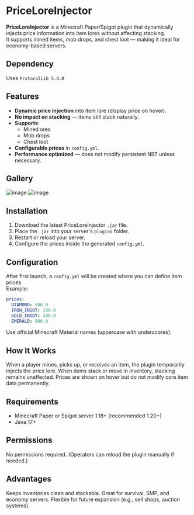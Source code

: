 # PriceLoreInjector

**PriceLoreInjector** is a Minecraft Paper/Spigot plugin that dynamically injects price information into item lores without affecting stacking.  
It supports mined items, mob drops, and chest loot — making it ideal for economy-based servers.

## Dependency
Uses `ProtocolLib 5.4.0`

## Features
- **Dynamic price injection** into item lore (display price on hover).
- **No impact on stacking** — items still stack naturally.
- **Supports**:
  - Mined ores
  - Mob drops
  - Chest loot
- **Configurable prices** in `config.yml`.
- **Performance optimized** — does not modify persistent NBT unless necessary.

## Gallery
![image](https://github.com/user-attachments/assets/d6ef5de6-98da-4dbf-972b-4d6f7057a41f)
![image](https://github.com/user-attachments/assets/9a69117c-cb2a-4fb5-9e66-a1f974ca6e12)


## Installation
1. Download the latest PriceLoreInjector `.jar` file.
2. Place the `.jar` into your server's `plugins` folder.
3. Restart or reload your server.
4. Configure the prices inside the generated `config.yml`.

## Configuration
After first launch, a `config.yml` will be created where you can define item prices.  
Example:

```yaml
prices:
  DIAMOND: 500.0
  IRON_INGOT: 100.0
  GOLD_INGOT: 200.0
  EMERALD: 800.0
```
Use official Minecraft Material names (uppercase with underscores).

## How It Works
When a player mines, picks up, or receives an item, the plugin temporarily injects the price lore.
When items stack or move in inventory, stacking remains unaffected.
Prices are shown on hover but do not modify core item data permanently.

## Requirements
  - Minecraft Paper or Spigot server 1.18+ (recommended 1.20+)
  - Java 17+

## Permissions
No permissions required.
(Operators can reload the plugin manually if needed.)

## Advantages
Keeps inventories clean and stackable.
Great for survival, SMP, and economy servers.
Flexible for future expansion (e.g., sell shops, auction systems).
